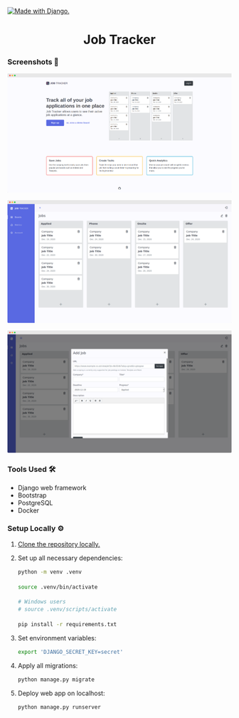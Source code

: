 [![Made with Django.](https://www.djangoproject.com/m/img/badges/djangomade124x25.gif)](http://www.djangoproject.com/)

<h1 align="center">Job Tracker</h1>
 
### Screenshots 📸

![image](static/img/readme/home.png)

![image](static/img/readme/board.png)

![image](static/img/readme/job.png)

### Tools Used 🛠

- Django web framework
- Bootstrap
- PostgreSQL
- Docker

### Setup Locally ⚙️

1. [Clone the repository locally.](https://docs.github.com/en/free-pro-team@latest/github/creating-cloning-and-archiving-repositories/cloning-a-repository)

2. Set up all necessary dependencies:
   ```sh
   python -m venv .venv
   
   source .venv/bin/activate
   
   # Windows users
   # source .venv/scripts/activate

   pip install -r requirements.txt
   ```
   
3. Set environment variables:
   ```sh
   export 'DJANGO_SECRET_KEY=secret'
   ```
  
4. Apply all migrations:
   ```sh
   python manage.py migrate
   ```
   
5. Deploy web app on localhost:
   ```sh
   python manage.py runserver
   ```
